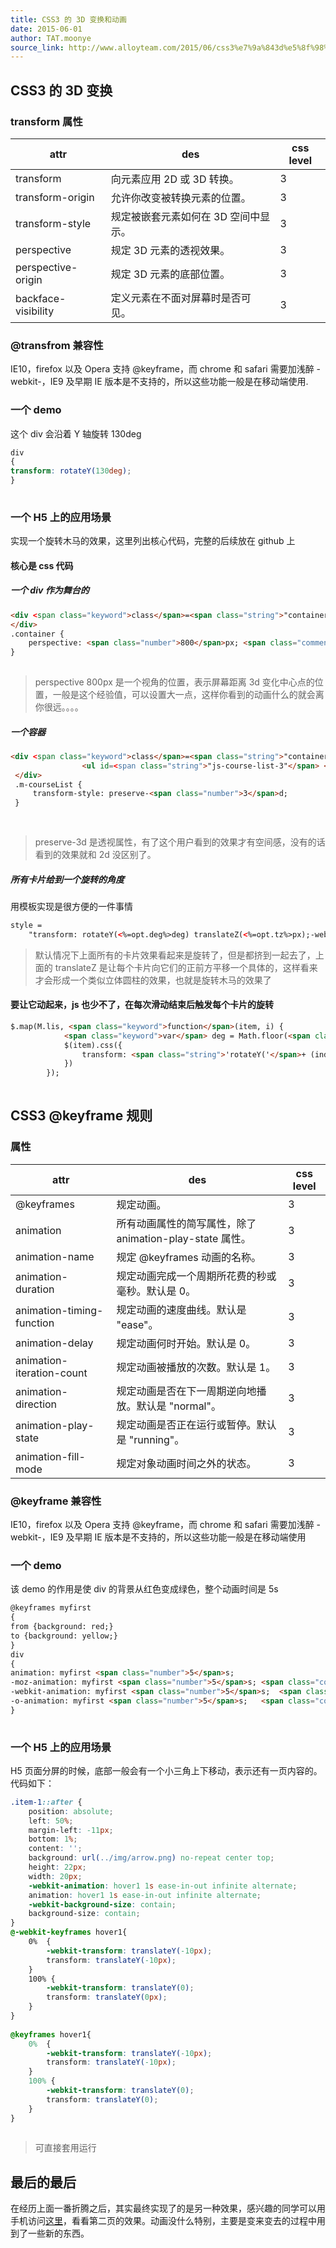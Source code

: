 ```yaml
---
title: CSS3 的 3D 变换和动画
date: 2015-06-01
author: TAT.moonye
source_link: http://www.alloyteam.com/2015/06/css3%e7%9a%843d%e5%8f%98%e6%8d%a2%e5%92%8c%e5%8a%a8%e7%94%bb/
---
```


<!-- {% raw %} - for jekyll -->

## CSS3 的 3D 变换

### transform 属性

| attr                | des                  | css level |
| ------------------- | -------------------- | --------- |
| transform           | 向元素应用 2D 或 3D 转换。    | 3         |
| transform-origin    | 允许你改变被转换元素的位置。       | 3         |
| transform-style     | 规定被嵌套元素如何在 3D 空间中显示。 | 3         |
| perspective         | 规定 3D 元素的透视效果。       | 3         |
| perspective-origin  | 规定 3D 元素的底部位置。       | 3         |
| backface-visibility | 定义元素在不面对屏幕时是否可见。     | 3         |

### @transfrom 兼容性

IE10，firefox 以及 Opera 支持 @keyframe，而 chrome 和 safari 需要加浅醉 - webkit-，IE9 及早期 IE 版本是不支持的，所以这些功能一般是在移动端使用.

### 一个 demo

这个 div 会沿着 Y 轴旋转 130deg

```css
div
{
transform: rotateY(130deg);
}
 
```

### 一个 H5 上的应用场景

实现一个旋转木马的效果，这里列出核心代码，完整的后续放在 github 上

#### 核心是 css 代码

##### 一个 div 作为舞台的

```html
<div <span class="keyword">class</span>=<span class="string">"container"</span>>
</div>
.container {
    perspective: <span class="number">800</span>px; <span class="comment">//这里是一个视角的位置，</span>
}
 
```

> perspective 800px 是一个视角的位置，表示屏幕距离 3d 变化中心点的位置，一般是这个经验值，可以设置大一点，这样你看到的动画什么的就会离你很远。。。。

##### 一个容器

```html
<div <span class="keyword">class</span>=<span class="string">"container"</span>>
                <ul id=<span class="string">"js-course-list-3"</span> <span class="keyword">class</span>=<span class="string">"m-courseList"</span>></ul>
 </div>
 .m-courseList {
     transform-style: preserve-<span class="number">3</span>d;
 }
 
 
```

> preserve-3d 是透视属性，有了这个用户看到的效果才有空间感，没有的话看到的效果就和 2d 没区别了。

##### 所有卡片给到一个旋转的角度

用模板实现是很方便的一件事情

```html
style =
    "transform: rotateY(<%=opt.deg%>deg) translateZ(<%=opt.tz%>px);-webkit-transform: rotateY(<%=opt.deg%>deg) translateZ(<%=opt.tz%>px)";
```

> 默认情况下上面所有的卡片效果看起来是旋转了，但是都挤到一起去了，上面的 translateZ 是让每个卡片向它们的正前方平移一个具体的，这样看来才会形成一个类似立体圆柱的效果，也就是旋转木马的效果了

#### 要让它动起来，js 也少不了，在每次滑动结束后触发每个卡片的旋转

```html
$.map(M.lis, <span class="keyword">function</span>(item, i) {
            <span class="keyword">var</span> deg = Math.floor(<span class="number">360</span>/M.max);
            $(item).css({
                transform: <span class="string">'rotateY('</span>+ (index+i) * deg+<span class="string">'deg) translateZ('</span> + <span class="number">130</span> / Math.tan(deg /<span class="number">360</span> * Math.PI)  +<span class="string">'px)'</span>
            })
        });
 
```

## CSS3 @keyframe 规则

### 属性

| attr                      | des                                     | css level |
| ------------------------- | --------------------------------------- | --------- |
| @keyframes                | 规定动画。                                   | 3         |
| animation                 | 所有动画属性的简写属性，除了 animation-play-state 属性。 | 3         |
| animation-name            | 规定 @keyframes 动画的名称。                    | 3         |
| animation-duration        | 规定动画完成一个周期所花费的秒或毫秒。默认是 0。               | 3         |
| animation-timing-function | 规定动画的速度曲线。默认是 "ease"。                   | 3         |
| animation-delay           | 规定动画何时开始。默认是 0。                         | 3         |
| animation-iteration-count | 规定动画被播放的次数。默认是 1。                       | 3         |
| animation-direction       | 规定动画是否在下一周期逆向地播放。默认是 "normal"。          | 3         |
| animation-play-state      | 规定动画是否正在运行或暂停。默认是 "running"。            | 3         |
| animation-fill-mode       | 规定对象动画时间之外的状态。                          | 3         |

### @keyframe 兼容性

IE10，firefox 以及 Opera 支持 @keyframe，而 chrome 和 safari 需要加浅醉 - webkit-，IE9 及早期 IE 版本是不支持的，所以这些功能一般是在移动端使用

### 一个 demo

该 demo 的作用是使 div 的背景从红色变成绿色，整个动画时间是 5s

```html
@keyframes myfirst
{
from {background: red;}
to {background: yellow;}
}
div
{
animation: myfirst <span class="number">5</span>s;
-moz-animation: myfirst <span class="number">5</span>s; <span class="comment">/* Firefox */</span>
-webkit-animation: myfirst <span class="number">5</span>s;  <span class="comment">/* Safari 和 Chrome */</span>
-o-animation: myfirst <span class="number">5</span>s;   <span class="comment">/* Opera */</span>
}
 
```

### 一个 H5 上的应用场景

H5 页面分屏的时候，底部一般会有一个小三角上下移动，表示还有一页内容的。  
代码如下：

```css
.item-1::after {
    position: absolute;
    left: 50%;
    margin-left: -11px;
    bottom: 1%;
    content: '';
    background: url(../img/arrow.png) no-repeat center top;
    height: 22px;
    width: 20px;
    -webkit-animation: hover1 1s ease-in-out infinite alternate;
    animation: hover1 1s ease-in-out infinite alternate;
    -webkit-background-size: contain;
    background-size: contain;
}
@-webkit-keyframes hover1{
    0%  {
        -webkit-transform: translateY(-10px);
        transform: translateY(-10px);
    }
    100% {
        -webkit-transform: translateY(0);
        transform: translateY(0px);
    }
}
 
@keyframes hover1{
    0%  {
        -webkit-transform: translateY(-10px);
        transform: translateY(-10px);
    }
    100% {
        -webkit-transform: translateY(0);
        transform: translateY(0);
    }
}
 
```

> 可直接套用运行

## 最后的最后

在经历上面一番折腾之后，其实最终实现了的是另一种效果，感兴趣的同学可以用手机访问[这里](http://ke.qq.com/activity/weibo_h5/index.html?_wv=4097)，看看第二页的效果。动画没什么特别，主要是变来变去的过程中用到了一些新的东西。


<!-- {% endraw %} - for jekyll -->